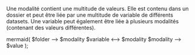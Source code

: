 Une modalité contient une multitude de valeurs.
Elle est contenu dans un dossier et peut être liée par une multitude de variable de différents datasets.
Une variable peut également être liée à plusieurs modalités (contenant des valeurs différentes).

mermaid(
  $folder --> $modality
  $variable <--> $modality
  $modality --> $value
);
